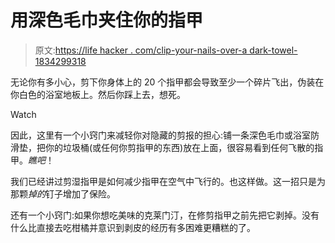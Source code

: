 # 用深色毛巾夹住你的指甲

> 原文:[https://life hacker . com/clip-your-nails-over-a dark-towel-1834299318](https://lifehacker.com/clip-your-nails-over-a-dark-towel-1834299318)

无论你有多小心，剪下你身体上的 20 个指甲都会导致至少一个碎片飞出，伪装在你白色的浴室地板上。然后你踩上去，想死。

Watch

因此，这里有一个小窍门来减轻你对隐藏的剪报的担心:铺一条深色毛巾或浴室防滑垫，把你的垃圾桶(或任何你剪指甲的东西)放在上面，很容易看到任何飞散的指甲。*瞧吧*！

我们已经讲过剪湿指甲是如何减少指甲在空气中飞行的。也这样做。这一招只是为那颗*掉的*钉子增加了保险。

还有一个小窍门:如果你想吃美味的克莱门汀，在修剪指甲之前先把它剥掉。没有什么比直接去吃柑橘并意识到剥皮的经历有多困难更糟糕的了。